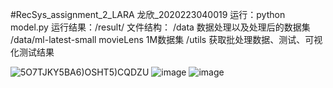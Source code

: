 #RecSys_assignment_2_LARA 龙欣_2020223040019
运行：python model.py
运行结果：/result/
文件结构：
/data 数据处理以及处理后的数据集
/data/ml-latest-small  movieLens 1M数据集
/utils  获取批处理数据、测试、可视化测试结果


![5O7TJKY5BA6)OSHT5)CQDZU](https://user-images.githubusercontent.com/41787457/115962749-64f96f00-a54f-11eb-8462-8ef119b49893.png)
![image](https://user-images.githubusercontent.com/41787457/115963654-e30b4500-a552-11eb-89a1-4e0c46c851e0.png)
![image](https://user-images.githubusercontent.com/41787457/115963683-059d5e00-a553-11eb-90d2-72a756b46ecc.png)



